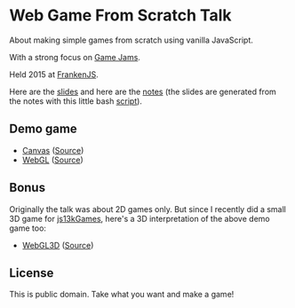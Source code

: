Web Game From Scratch Talk
==========================

About making simple games from scratch using vanilla JavaScript.

With a strong focus on [Game Jams][gamejams].

Held 2015 at [FrankenJS][frankenjs].

Here are the [slides][slides] and here are the [notes][notes] (the slides
are generated from the notes with this little bash [script][takahashi]).

Demo game
---------

* [Canvas][canvas] ([Source][canvassrc])
* [WebGL][webgl] ([Source][webglsrc])

Bonus
-----

Originally the talk was about 2D games only. But since I recently did a
small 3D game for [js13kGames][js13kGames], here's a 3D interpretation
of the above demo game too:

* [WebGL3D][webgl3d] ([Source][webgl3dsrc])

License
-------

This is public domain. Take what you want and make a game!

[gamejams]: https://en.wikipedia.org/wiki/Game_jam
[frankenjs]: http://www.frankenjs.org
[slides]: http://markusfisch.github.io/web-game-from-scratch-talk
[notes]: notes.md
[canvas]: http://markusfisch.github.io/web-game-from-scratch-talk/canvas.html
[canvassrc]: canvas.html
[webgl]: http://markusfisch.github.io/web-game-from-scratch-talk/webgl.html
[webglsrc]: webgl.html
[webgl3d]: http://markusfisch.github.io/web-game-from-scratch-talk/webgl3d.html
[webgl3dsrc]: webgl3d.html
[takahashi]: https://gist.github.com/markusfisch/eff723d3445839fc4eb5
[js13kGames]: http://js13kgames.com
